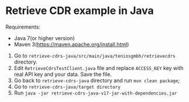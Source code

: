 # Retrieve CDR example in Java

Requirements:
- Java 7(or higher version)
- Maven 3(https://maven.apache.org/install.html)

1. Go to `retrieve-cdrs-java/src/main/java/teniosgmbh/retrievecdrs` directory.
2. Edit `RetrieveCdrsTestClient.java` file and replace `ACCESS_KEY` key 
with real API key and your data. Save the file.
3. Go back to `retrieve-cdrs-java` directory and run `mvn clean package`;
4. Go to `retrieve-cdrs-java/target directory`
5. Run `java -jar retrieve-cdrs-java-v17-jar-with-dependencies.jar`